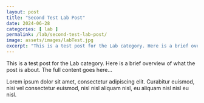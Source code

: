 ```yaml
---
layout: post
title: "Second Test Lab Post"
date: 2024-06-28
categories: [ lab ]
permalink: /lab/second-test-lab-post/
image: assets/images/labTest.jpg
excerpt: "This is a test post for the Lab category. Here is a brief overview of what the post is about."
---
```


This is a test post for the Lab category. Here is a brief overview of what the post is about. The full content goes here...

Lorem ipsum dolor sit amet, consectetur adipiscing elit. Curabitur euismod, nisi vel consectetur euismod, nisl nisl aliquam nisl, eu aliquam nisl nisl eu nisl.
